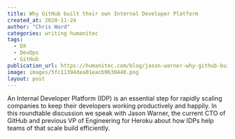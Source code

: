 ```yaml
---
title: Why GitHub built their own Internal Developer Platform
created_at: 2020-11-24
author: "Chris Ward"
categories: writing humanitec
tags: 
  - DX
  - DevOps
  - GitHub
publication_url: https://humanitec.com/blog/jason-warner-why-github-built-their-own-internal-developer-platform
image: images/5fc11394dea01eacb9630440.png
layout: post
---
```


An Internal Developer Platform (IDP) is an essential step for rapidly scaling companies to keep their developers working productively and happily. In this roundtable discussion we speak with Jason Warner, the current CTO of GitHub and previous VP of Engineering for Heroku about how IDPs help teams of that scale build efficiently.